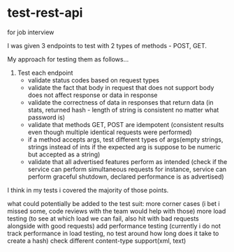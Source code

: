 # test-rest-api
for job interview

I was given 3 endpoints to test with 2 types of methods - POST, GET.

My approach for testing them as follows...

1. Test each endpoint
    - validate status codes based on request types
    - validate the fact that body in request that does not support body does not affect response or data in response
    - validate the correctness of data in responses that return data (in stats, returned hash - length of string is consistent no matter what password is)
    - validate that methods GET, POST are idempotent (consistent results even though multiple identical requests were performed)
    - if a method accepts args, test different types of args(empty strings, strings instead of ints if the expected arg is suppose to be numeric but accepted as a string)
    - validate that all advertised features perform as intended (check if the service can perform simultaneous requests for instance, service can perform graceful shutdown, declared performance is as advertised)

I think in my tests i covered the majority of those points.

what could potentially be added to the test suit:
  more corner cases (i bet i missed some, code reviews with the team would help with those)
  more load testing (to see at which load we can fail, also hit with bad requests alongside with good requests)
  add performance testing (currently i do not track performance in load testing, no test around how long does it take to create a hash)
  check different content-type support(xml, text)
